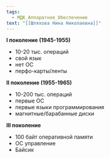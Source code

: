 ```yaml
---
tags:
  - МДК_Аппаратное_Обеспечение
text: "[[Шляхова Нина Николаевна]]"
---
```

**I поколение (1945-1955)**

- 10-20 тыс. операций
- свой язык
- нет ОС
- перфо-карты/ленты

**II поколение (1955-1965)**

- 10-200 тыс. операций
- первые ОС
- первые языки программирования
- магнитные/барабанные диски

**III поколение**

- 100 байт оперативной памяти
- ОС управление
- Байсик